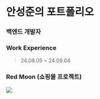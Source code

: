 # 안성준의 포트폴리오
### 백엔드 개발자
### Work Experience
> 24.08.05 ~ 24.09.04
### Red Moon (쇼핑몰 프로젝트)
<img src="https://img.shields.io/badge/Spring-#6DB33F?style=flat-square&logo=Spring&logoColor=black"/>
